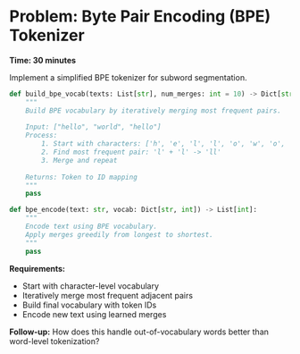 # Problem: Byte Pair Encoding (BPE) Tokenizer

**Time: 30 minutes**

Implement a simplified BPE tokenizer for subword segmentation.

```python
def build_bpe_vocab(texts: List[str], num_merges: int = 10) -> Dict[str, int]:
    """
    Build BPE vocabulary by iteratively merging most frequent pairs.
    
    Input: ["hello", "world", "hello"]
    Process:
        1. Start with characters: ['h', 'e', 'l', 'l', 'o', 'w', 'o', 'r', 'l', 'd']
        2. Find most frequent pair: 'l' + 'l' -> 'll'
        3. Merge and repeat
    
    Returns: Token to ID mapping
    """
    pass

def bpe_encode(text: str, vocab: Dict[str, int]) -> List[int]:
    """
    Encode text using BPE vocabulary.
    Apply merges greedily from longest to shortest.
    """
    pass
```

**Requirements:**
- Start with character-level vocabulary
- Iteratively merge most frequent adjacent pairs
- Build final vocabulary with token IDs
- Encode new text using learned merges

**Follow-up:** How does this handle out-of-vocabulary words better than word-level tokenization?
